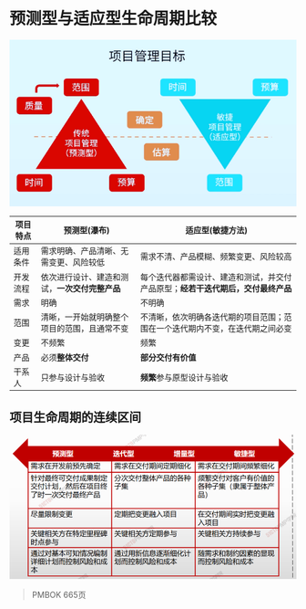 # 预测型与适应型生命周期比较

![image-20210210142907112](assets/image-20210210142907112.png)

| 项目特点 | 预测型(瀑布) | 适应型(敏捷方法) |
| -------- | ------------ | ---------------- |
|        适用条件 |   需求明确、产品清晰、无需变更、风险较低       | 需求不清、产品模糊、频繁变更、风险较高          |
| 开发流程         |  依次进行设计、建造和测试，**一次交付完整产品**            |     每个迭代器都需设计、建造和测试，并交付产品原型；**经若干迭代期后，交付最终产品**             |
|  需求        |  明确            |      不明确            |
|  范围        |      清晰，一开始就明确整个项目的范围，且通常不变	        | 不清晰，依次明确各迭代期的项目范围；范围在一个迭代期内不变，在迭代期之间必变                 |
|   变更       |   不频繁           | 频繁                 |
|       产品   |  必须**整体交付**            | **部分交付有价值**                 |
|   干系人       | 只参与设计与验收             |  **频繁**参与原型设计与验收                |

## 项目生命周期的连续区间

![PMBOK 665页](assets/image-20210210144458525.png)

> PMBOK 665页